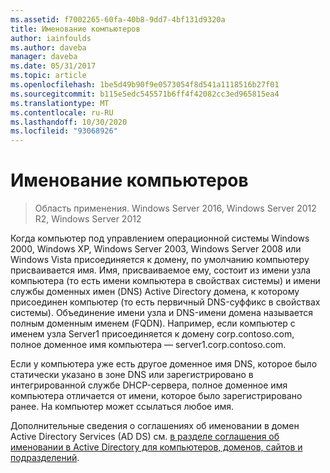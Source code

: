 ```yaml
---
ms.assetid: f7002265-60fa-40b8-9dd7-4bf131d9320a
title: Именование компьютеров
author: iainfoulds
ms.author: daveba
manager: daveba
ms.date: 05/31/2017
ms.topic: article
ms.openlocfilehash: 1be5d49b90f9e0573054f8d541a1118516b27f01
ms.sourcegitcommit: b115e5edc545571b6ff4f42082cc3ed965815ea4
ms.translationtype: MT
ms.contentlocale: ru-RU
ms.lasthandoff: 10/30/2020
ms.locfileid: "93068926"
---
```

# <a name="computer-naming"></a>Именование компьютеров

> Область применения. Windows Server 2016, Windows Server 2012 R2, Windows Server 2012

Когда компьютер под управлением операционной системы Windows 2000, Windows XP, Windows Server 2003, Windows Server 2008 или Windows Vista присоединяется к домену, по умолчанию компьютеру присваивается имя. Имя, присваиваемое ему, состоит из имени узла компьютера (то есть имени компьютера в свойствах системы) и имени службы доменных имен (DNS) Active Directory домена, к которому присоединен компьютер (то есть первичный DNS-суффикс в свойствах системы). Объединение имени узла и DNS-имени домена называется полным доменным именем (FQDN). Например, если компьютер с именем узла Server1 присоединяется к домену corp.contoso.com, полное доменное имя компьютера — server1.corp.contoso.com.

Если у компьютера уже есть другое доменное имя DNS, которое было статически указано в зоне DNS или зарегистрировано в интегрированной службе DHCP-сервера, полное доменное имя компьютера отличается от имени, которое было зарегистрировано ранее. На компьютер может ссылаться любое имя.

Дополнительные сведения о соглашениях об именовании в домен Active Directory Services (AD DS) см. [в разделе соглашения об именовании в Active Directory для компьютеров, доменов, сайтов и подразделений](https://support.microsoft.com/help/909264/).
